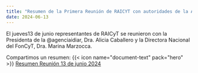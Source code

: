 ```yaml
---
title: "Resumen de la Primera Reunión de RAICYT con autoridades de la Agencia Nacional de Promoción de la Investigación, el Desarrollo Tecnológico y la Innovación."
date: 2024-06-13
---
```

El jueves13 de junio representantes de RAICyT se reunieron con la Presidenta de la @agenciaidiar, Dra. Alicia Caballero y la Directora Nacional del FonCyT, Dra. Marina Marzocca. 

Compartimos un resumen:
{{< icon name="document-text" pack="hero" >}} [Resumen Reunión 13 de junio 2024](ResumenAGENCIAreunion.pdf)
